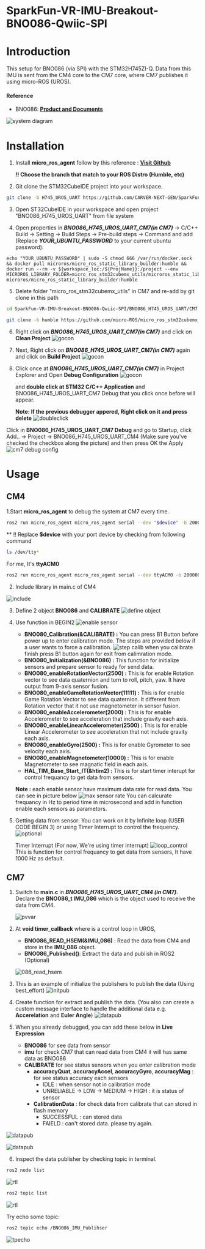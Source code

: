 # SparkFun-VR-IMU-Breakout-BNO086-Qwiic-SPI

# Introduction

This setup for BNO086 (via SPI) with the STM32H745ZI-Q. Data from this IMU is sent from the CM4 core to the CM7 core, where CM7 publishes it using micro-ROS (UROS).

#### Reference 
- BNO086: **[Product and Documents](https://www.sparkfun.com/products/22857)**

![system diagram](image/system_diagram.png)

# Installation

1. Install **micro_ros_agent** follow by this reference : 
**[Visit Github](https://github.com/micro-ROS/micro_ros_setup)**

    **!! Choose the branch that match to your ROS Distro (Humble, etc)**

2. Git clone the STM32CubeIDE project into your workspace.
```bash
git clone -b H745_UROS_UART https://github.com/CARVER-NEXT-GEN/SparkFun-VR-IMU-Breakout-BNO086-Qwiic-SPI.git
```

3. Open ST32CubeIDE in your workspace and open project "BNO086_H745_UROS_UART" from file system

4. Open properties in ***BNO086_H745_UROS_UART_CM7(in CM7)*** -> C/C++ Build -> Setting -> Build Steps -> Pre-build steps -> Command and add (Replace ***YOUR_UBUNTU_PASSWORD*** to your current ubuntu password):
```
echo "YOUR_UBUNTU_PASSWORD" | sudo -S chmod 666 /var/run/docker.sock && docker pull microros/micro_ros_static_library_builder:humble && docker run --rm -v ${workspace_loc:/${ProjName}}:/project --env MICROROS_LIBRARY_FOLDER=micro_ros_stm32cubemx_utils/microros_static_library_ide microros/micro_ros_static_library_builder:humble
```
5. Delete folder "micro_ros_stm32cubemx_utils" in CM7 and re-add by git clone in this path
```bash
cd SparkFun-VR-IMU-Breakout-BNO086-Qwiic-SPI/BNO086_H745_UROS_UART/CM7

git clone -b humble https://github.com/micro-ROS/micro_ros_stm32cubemx_utils.git
```
6. Right click on ***BNO086_H745_UROS_UART_CM7(in CM7)*** and click on **Clean Project**
![gocon](image/CleanProj.png)

7. Next, Right click on ***BNO086_H745_UROS_UART_CM7(in CM7)*** again and click on **Build Project**
![gocon](image/BuildProj.png)

8. Click once at ***BNO086_H745_UROS_UART_CM7(in CM7)*** in Project Explorer and Open **Debug Configuration** 
![gocon](image/Debug.png)

    
    and **double click at STM32 C/C++ Application** and BNO086_H745_UROS_UART_CM7 Debug that you click once before will appear.
    
    **Note: If the previous debugger appered, Right click on it and press delete** 
![doubleclick](image/doubleclick.png)

Click in **BNO086_H745_UROS_UART_CM7 Debug** and go to Startup, click Add.. -> Project -> BNO086_H745_UROS_UART_CM4 (Make sure you've checked the checkbox along the picture) and then press OK the Apply
![cm7 debug config](image/Debug4.png)


# Usage

## CM4

1.Start **micro_ros_agent** to debug the system at CM7 every time.

```bash
ros2 run micro_ros_agent micro_ros_agent serial --dev "$device" -b 2000000
```

** !! Replace **$device** with your port device by checking from following command
```bash
ls /dev/tty*
```

For me, It's **ttyACM0**

```bash
ros2 run micro_ros_agent micro_ros_agent serial --dev ttyACM0 -b 2000000
```

2. Include library in main.c of CM4

![include](image/include.png)


3. Define 2 object **BNO086** and **CALIBRATE**
![define object](image/begin_pv.png)

4. Use function in BEGIN2
![enable sensor](image/pvvarcm4.png)
    - **BNO080_Calibration(&CALIBRATE) :** You can press B1 Button before power up to enter calibration mode. The steps are provided below if a user wants to force a calibration.
    ![step calib](image/calibration_step.png)
    when you calibrate finish press B1 button again for exit from calimration mode.
    - **BNO080_Initialization(&BNO086) :** This function for initialize sensors and prepare sensor to ready for send data.
    - **BNO080_enableRotationVector(2500) :** This is for enable Rotation vector to see data quaternion and turn to roll, pitch, yaw. It have output from 9-axis sensor fusion.
    - **BNO080_enableGameRotationVector(11111) :** This is for enable Game Rotation Vector to see data quaternion. It different from Rotation vector that it not use  magnetometer in sensor fusion. 
    - **BNO080_enableAccelerometer(2000) :** This is for enable Accelerometer to see acceleration that include gravity each axis. 
    - **BNO080_enableLinearAccelerometer(2500) :** This is for enable Linear Accelerometer to see acceleration that not include gravity each axis. 
    - **BNO080_enableGyro(2500) :** This is for enable Gyrometer to see velocity each axis.
    - **BNO080_enableMagnetometer(10000) :** This is for enable Magnetometer to see magnatic field in each axis.
    - **HAL_TIM_Base_Start_IT(&htim2) :** This is for start timer interupt for control frequancy to get data from sensors.

    **Note :** each enable sensor have maximum data rate for read data. You can see in picture below
    ![max sensor rate](image/max_sensor_rate.png)
    You can calcurate frequancy in Hz to period time in microsecond and add in function enable each sensors as parametors.

5. Getting data from sensor: You can work on it by Infinite loop (USER CODE BEGIN 3) or using Timer Interrupt to control the frequency. 
![optional](image/optional.png)

    Timer Interrupt (For now, We're using timer interrupt)
![loop_control](image/loop_control.png)
This is function for control frequancy to get data from sensors, It have 1000 Hz as default.

## CM7

1. Switch to **main.c** in ***BNO086_H745_UROS_UART_CM4 (in CM7)***. Declare the **BNO086_t IMU_086** which is the object used to receive the data from CM4.

    ![pvvar](image/pvvar.png)

2. At **void timer_callback** where is a control loop in UROS, 
    - **BNO086_READ_HSEM(&IMU_086)** : Read the data from CM4 and store in the **IMU_086** object.
    - **BNO086_Published()**: Extract the data and publish in ROS2 (Optional)

    ![086_read_hsem](image/BNO086READHSEM.png)

3. This is an example of initialize the publishers to publish the data (Using best_effort)
![initpub](image/innitpub.png)

4. Create function for extract and publish the data. (You also can create a custom message interface to handle the additional data e.g. **Accerelation** and **Euler Angle**)
 ![datapub](image/datapub.png)

5. When you already debugged, you can add these below in **Live Expression**
   - **BNO086** for see data from sensor
   - **imu** for check CM7 that can read data from CM4 it will has same data as BNO086
   - **CALIBRATE**  for see status sensors when you enter calibration mode
        - **accuracyQuat**, **accuracyAccel**, **accuracyGyro**, **accuracyMag** : for see status accuracy each sensors
            - IDLE : when sensor not in calibration mode
            - UNRELIABLE -> LOW -> MEDIUM -> HIGH : it is status of sensor
        - **CalibrationData** : for check data from calibrate that can stored in flash memory
            - SUCCESSFUL : can stored data
            - FAIELD : can't stored data. please try again.

![datapub](image/liveExp1.png)

![datapub](image/LiveExp2.png)


6. Inspect the data publisher by checking topic in terminal.
```bash
ros2 node list
```

![rtl](image/rnl.png)

```bash
ros2 topic list
```
![rtl](image/rtl.png)

Try echo some topic:
```bash
ros2 topic echo /BNO086_IMU_Publihser 
```
![tpecho](image/rosecho.png)